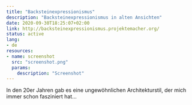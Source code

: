 ```yaml
---
title: "Backsteinexpressionismus"
description: "Backsteinexpressionismus in alten Ansichten"
date: 2020-09-30T18:25:07+02:00
link: http://backsteinexpressionismus.projektemacher.org/
status: active
lang:
- de
resources:
- name: screenshot
  src: "screenshot.png"
  params:
    description: "Screenshot"
---
```

In den 20er Jahren gab es eine ungewöhnlichen Architekturstil, der mich immer schon fasziniert hat...
